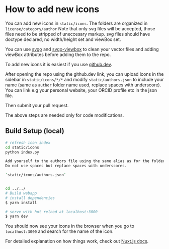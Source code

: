 # How to add new icons

You can add new icons in `static/icons`. The folders are organized in `license/category/author`
Note that only svg files will be accepted, those files need to be stripped of uneccesary markup. 
svg files should have doctype declared, no width/height set and viewBox set. 

You can use [svgo](https://github.com/svg/svgo) and [svgo-viewbox](https://github.com/scriptex/svgo-viewbox) to clean your vector files and adding viewBox attributes before adding them to the repo. 

To add new icons it is easiest if you use [github.dev](github.dev/duerrsimon/bioicons). 

After opening the repo using the github.dev link, you can upload icons in the sidebar in `static/icons/*/*` and modify `static/authors.json` to include your name (same as `author` folder name used, replace spaces with underscore). You can link e.g your personal website, your ORCID profile etc in the json file.

Then submit your pull request.





The above steps are needed only for code modifications. 
## Build Setup (local)

```bash
# refresh icon index
cd static/icons
python index.py

Add yourself to the authors file using the same alias as for the folder name. You can link e.g your personal website, your ORCID profile etc. 
Do not use spaces but replace spaces with underscores. 

`static/icons/authors.json`


cd ../../
# Build webapp
# install dependencies
$ yarn install

# serve with hot reload at localhost:3000
$ yarn dev
```
You should now see your icons in the browser when you go to `localhost:3000` and search for the name of the icon.

For detailed explanation on how things work, check out [Nuxt.js docs](https://nuxtjs.org).
